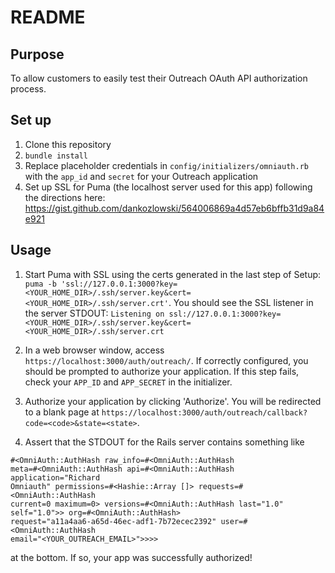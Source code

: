 # README

## Purpose

To allow customers to easily test their Outreach OAuth API authorization
process.

## Set up

1. Clone this repository
1. `bundle install`
1. Replace placeholder credentials in `config/initializers/omniauth.rb`
   with the `app_id` and `secret` for your Outreach application
1. Set up SSL for Puma (the localhost server used for this app)
   following the directions here:
https://gist.github.com/dankozlowski/564006869a4d57eb6bffb31d9a84e921

## Usage

1. Start Puma with SSL using the certs generated in the last step of
   Setup: `puma -b
'ssl://127.0.0.1:3000?key=<YOUR_HOME_DIR>/.ssh/server.key&cert=<YOUR_HOME_DIR>/.ssh/server.crt'`.  You should see the SSL listener in the server STDOUT: `Listening on
    ssl://127.0.0.1:3000?key=<YOUR_HOME_DIR>/.ssh/server.key&cert=<YOUR_HOME_DIR>/.ssh/server.crt`

1. In a web browser window, access
   `https://localhost:3000/auth/outreach/`.  If correctly configured,
you should be prompted to authorize your application.  If this step fails, check your `APP_ID` and `APP_SECRET` in the initializer.
1. Authorize your application by clicking 'Authorize'.  You will be
   redirected to a blank page at
`https://localhost:3000/auth/outreach/callback?code=<code>&state=<state>`.
1. Assert that the STDOUT for the Rails server contains something like

```
#<OmniAuth::AuthHash raw_info=#<OmniAuth::AuthHash
meta=#<OmniAuth::AuthHash api=#<OmniAuth::AuthHash application="Richard
Omniauth" permissions=#<Hashie::Array []> requests=#<OmniAuth::AuthHash
current=0 maximum=0> versions=#<OmniAuth::AuthHash last="1.0"
self="1.0">> org=#<OmniAuth::AuthHash>
request="a11a4aa6-a65d-46ec-adf1-7b72ecec2392" user=#<OmniAuth::AuthHash
email="<YOUR_OUTREACH_EMAIL>">>>>
```

at the bottom.  If so, your app was successfully authorized!
